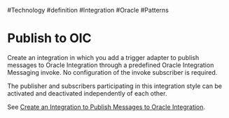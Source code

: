 #Technology #definition #Integration #Oracle #Patterns 
# Publish to OIC
Create an integration in which you add a trigger adapter to publish messages to Oracle Integration through a predefined Oracle Integration Messaging invoke. No configuration of the invoke subscriber is required.

The publisher and subscribers participating in this integration style can be activated and deactivated independently of each other.

See [Create an Integration to Publish Messages to Oracle Integration](https://docs.oracle.com/en/cloud/paas/integration-cloud/integrations-user/create-integrations-publish-and-subscribe-oic.html#GUID-6E452D2D-2310-47B5-8523-E607C2B27838 "You can create integrations that enable you to publish messages to Oracle Integration. Message publishing is accomplished through use of Oracle Integration Messaging.").